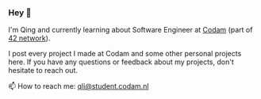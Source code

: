 ### Hey 👋

I'm Qing and currently learning about Software Engineer at [Codam](https://www.codam.nl/en/) (part of [42 network](https://www.codam.nl/en/the-42-network)).

I post every project I made at Codam and some other personal projects here. If you have any questions or feedback about my projects, don't hesitate to reach out.

📫 How to reach me: qli@student.codam.nl

<!--
**qingqingqingli/qingqingqingli** is a ✨ _special_ ✨ repository because its `README.md` (this file) appears on your GitHub profile.

Here are some ideas to get you started:

- 🔭 I’m currently working on ...
- 🌱 I’m currently learning ...
- 👯 I’m looking to collaborate on ...
- 🤔 I’m looking for help with ...
- 💬 Ask me about ...
- 📫 How to reach me: ...
- 😄 Pronouns: ...
- ⚡ Fun fact: ...
-->
